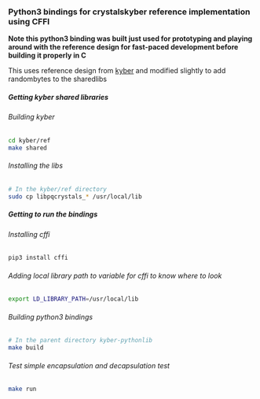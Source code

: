 ### Python3 bindings for crystalskyber reference implementation using CFFI

**Note this python3 binding was built just used for prototyping and playing around with the reference design for fast-paced development before building it properly in C**


This uses reference design from [kyber]([https://github.com/pq-crystals/kyber.git) and modified slightly to add randombytes to the sharedlibs


##### Getting kyber shared libraries

###### Building kyber
```sh
cd kyber/ref
make shared
```
###### Installing the libs 
```sh
# In the kyber/ref directory
sudo cp libpqcrystals_* /usr/local/lib
```
##### Getting to run the bindings

###### Installing cffi
```sh
pip3 install cffi
```

###### Adding local library path to variable for cffi to know where to look
```sh
export LD_LIBRARY_PATH=/usr/local/lib
```

###### Building python3 bindings
```sh
# In the parent directory kyber-pythonlib
make build
```

###### Test simple encapsulation and decapsulation test

```sh
make run
```

